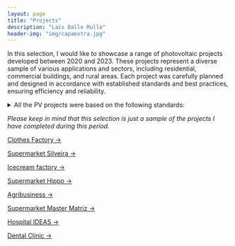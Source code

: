 ```yaml
---
layout: page
title: "Projects"
description: "Laís Dalle Mulle"
header-img: "img/capaextra.jpg"
---
```


In this selection, I would like to showcase a range of photovoltaic projects developed between 2020 and 2023. These projects represent a diverse sample of various applications and sectors, including residential, commercial buildings, and rural areas. Each project was carefully planned and designed in accordance with established standards and best practices, ensuring efficiency and reliability.

<details>
<summary>All the PV projects were based on the following standards:</summary>

1. ABNT NBR 16690 Standard: This standard establishes the requirements for the design of photovoltaic systems connected to the electrical grid in Brazil. It addresses aspects such as system sizing, component selection, installation, surge protection, among others.
2. ABNT NBR 5410 Standard: This standard establishes the rules for low voltage electrical installations, covering aspects such as cable selection and installation, protection devices, grounding and other electrical considerations.
3. ABNT NBR 15569 Standard: This standard addresses the guidelines for installing photovoltaic panels in buildings. It includes requirements related to mechanical strength, fastening, fire protection, among others.
4. Standard IEC 62446: This international standard establishes the requirements for carrying out tests, inspections and documentation of photovoltaic systems connected to the grid. It defines procedures for verifying system compliance, including performance measurements, visual inspection, and safety testing.
5. Electric Utility Regulations: In addition to the regulations mentioned above, it is important to follow the specific guidelines and requirements established by the local electric utility. They may include network connection procedures, installation standards, and documentation requirements.

</details>

*Please keep in mind that this selection is just a sample of the projects I have completed during this period.*

<a href="https://laisdallemulle.github.io/project1/" target="_blank">Clothes Factory →</a>

<a href="https://laisdallemulle.github.io/project2/" target="_blank">Supermarket Silveira →</a>

<a href="https://laisdallemulle.github.io/project3/" target="_blank">Icecream factory →</a>

<a href="https://laisdallemulle.github.io/project4/" target="_blank">Supermarket Hippo →</a>

<a href="https://laisdallemulle.github.io/project5/" target="_blank">Agribusiness →</a>

<a href="https://laisdallemulle.github.io/project6/" target="_blank">Supermarket Master Matriz →</a>

<a href="https://laisdallemulle.github.io/project7/" target="_blank">Hospital IDEAS →</a>

<a href="https://laisdallemulle.github.io/project8/" target="_blank">Dental Clinic →</a>




